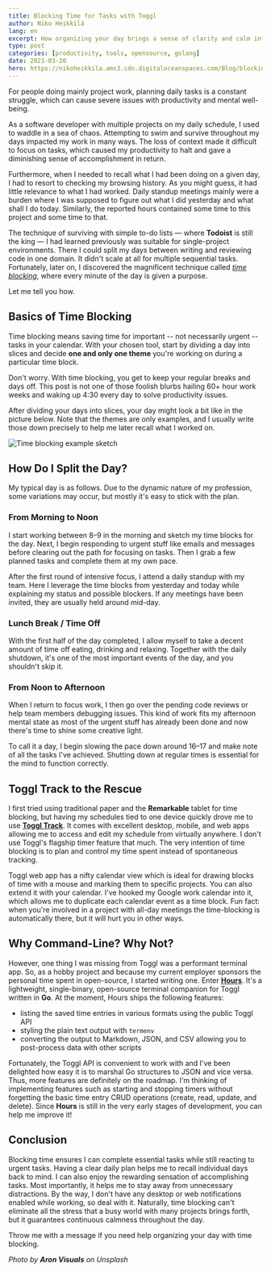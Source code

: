 ```yaml
---
title: Blocking Time for Tasks with Toggl
author: Niko Heikkilä
lang: en
excerpt: How organizing your day brings a sense of clarity and calm into this mad, mad world.
type: post
categories: [productivity, tools, opensource, golang]
date: 2021-03-20
hero: https://nikoheikkila.ams3.cdn.digitaloceanspaces.com/Blog/blocking-time-for-tasks-with-toggl.jpg
---
```


For people doing mainly project work, planning daily tasks is a constant struggle, which can cause severe issues with productivity and mental well-being.

As a software developer with multiple projects on my daily schedule, I used to waddle in a sea of chaos. Attempting to swim and survive throughout my days impacted my work in many ways. The loss of context made it difficult to focus on tasks, which caused my productivity to halt and gave a diminishing sense of accomplishment in return.

Furthermore, when I needed to recall what I had been doing on a given day, I had to resort to checking my browsing history. As you might guess, it had little relevance to what I had worked. Daily standup meetings mainly were a burden where I was supposed to figure out what I did yesterday and what shall I do today. Similarly, the reported hours contained some time to this project and some time to that.

The technique of surviving with simple to-do lists — where **Todoist** is still the king — I had learned previously was suitable for single-project environments. There I could split my days between writing and reviewing code in one domain. It didn't scale at all for multiple sequential tasks. Fortunately, later on, I discovered the magnificent technique called [_time blocking_](https://todoist.com/productivity-methods/time-blocking), where every minute of the day is given a purpose.

Let me tell you how.

## Basics of Time Blocking

Time blocking means saving time for important -- not necessarily urgent -- tasks in your calendar. With your chosen tool, start by dividing a day into slices and decide **one and only one theme** you're working on during a particular time block.

Don't worry. With time blocking, you get to keep your regular breaks and days off. This post is not one of those foolish blurbs hailing 60+ hour work weeks and waking up 4:30 every day to solve productivity issues.

After dividing your days into slices, your day might look a bit like in the picture below. Note that the themes are only examples, and I usually write those down precisely to help me later recall what I worked on.

![Time blocking example sketch](https://nikoheikkila.ams3.cdn.digitaloceanspaces.com/Blog/timeblocking.png)

## How Do I Split the Day?

My typical day is as follows. Due to the dynamic nature of my profession, some variations may occur, but mostly it's easy to stick with the plan.

### From Morning to Noon

I start working between 8–9 in the morning and sketch my time blocks for the day. Next, I begin responding to urgent stuff like emails and messages before clearing out the path for focusing on tasks. Then I grab a few planned tasks and complete them at my own pace.

After the first round of intensive focus, I attend a daily standup with my team. Here I leverage the time blocks from yesterday and today while explaining my status and possible blockers. If any meetings have been invited, they are usually held around mid-day.

### Lunch Break / Time Off

With the first half of the day completed, I allow myself to take a decent amount of time off eating, drinking and relaxing. Together with the daily shutdown, it's one of the most important events of the day, and you shouldn't skip it.

### From Noon to Afternoon

When I return to focus work, I then go over the pending code reviews or help team members debugging issues. This kind of work fits my afternoon mental state as most of the urgent stuff has already been done and now there's time to shine some creative light.

To call it a day, I begin slowing the pace down around 16–17 and make note of all the tasks I've achieved. Shutting down at regular times is essential for the mind to function correctly.

## Toggl Track to the Rescue

I first tried using traditional paper and the **Remarkable** tablet for time blocking, but having my schedules tied to one device quickly drove me to use [**Toggl Track**](https://track.toggl.com). It comes with excellent desktop, mobile, and web apps allowing me to access and edit my schedule from virtually anywhere. I don't use Toggl's flagship timer feature that much. The very intention of time blocking is to plan and control my time spent instead of spontaneous tracking.

Toggl web app has a nifty calendar view which is ideal for drawing blocks of time with a mouse and marking them to specific projects. You can also extend it with your calendar. I've hooked my Google work calendar into it, which allows me to duplicate each calendar event as a time block. Fun fact: when you're involved in a project with all-day meetings the time-blocking is automatically there, but it will hurt you in other ways.

## Why Command-Line? Why Not?

However, one thing I was missing from Toggl was a performant terminal app. So, as a hobby project and because my current employer sponsors the personal time spent in open-source, I started writing one. Enter [**Hours**](https://github.com/nikoheikkila/hours). It's a lightweight, single-binary, open-source terminal companion for Toggl written in **Go**. At the moment, Hours ships the following features:

- listing the saved time entries in various formats using the public Toggl API
- styling the plain text output with `termenv`
- converting the output to Markdown, JSON, and CSV allowing you to post-process data with other scripts

Fortunately, the Toggl API is convenient to work with and I've been delighted how easy it is to marshal Go structures to JSON and vice versa. Thus, more features are definitely on the roadmap. I'm thinking of implementing features such as starting and stopping timers without forgetting the basic time entry CRUD operations (create, read, update, and delete). Since **Hours** is still in the very early stages of development, you can help me improve it!

## Conclusion

Blocking time ensures I can complete essential tasks while still reacting to urgent tasks. Having a clear daily plan helps me to recall individual days back to mind. I can also enjoy the rewarding sensation of accomplishing tasks. Most importantly, it helps me to stay away from unnecessary distractions. By the way, I don't have any desktop or web notifications enabled while working, so deal with it. Naturally, time blocking can't eliminate all the stress that a busy world with many projects brings forth, but it guarantees continuous calmness throughout the day.

Throw me with a message if you need help organizing your day with time blocking.

_Photo by **Aron Visuals** on Unsplash_
